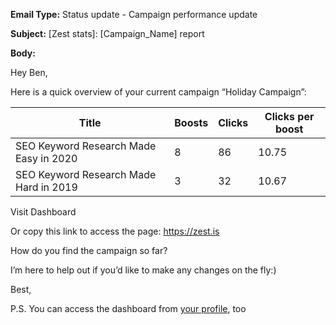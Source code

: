 **Email Type:** Status update - Campaign performance update

**Subject:** [Zest stats]: [Campaign_Name] report

**Body:**

Hey Ben,

Here is a quick overview of your current campaign “Holiday Campaign”:

| Title                                  	| Boosts 	| Clicks 	| Clicks per boost 	|
|----------------------------------------	|--------	|--------	|------------------	|
| SEO Keyword Research Made Easy in 2020 	| 8      	| 86     	| 10.75            	|
| SEO Keyword Research Made Hard in 2019 	| 3      	| 32     	| 10.67            	|


Visit Dashboard

Or copy this link to access the page: https://zest.is

How do you find the campaign so far?

I’m here to help out if you’d like to make any changes on the fly:)

Best,


P.S. You can access the dashboard from [your profile](https://distilled.zest.is/zester/benjamin-salomon), too
